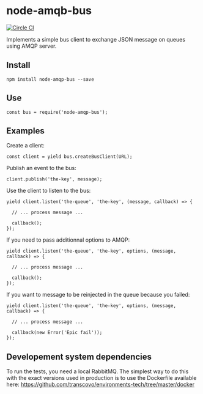 node-amqb-bus
=====

[![Circle CI](https://circleci.com/gh/transcovo/node-amqp-bus.svg?style=shield)](https://circleci.com/gh/transcovo/node-amqp-bus)

Implements a simple bus client to exchange JSON message on queues using AMQP server.

## Install

    npm install node-amqp-bus --save

## Use

    const bus = require('node-amqp-bus');

## Examples

Create a client:

    const client = yield bus.createBusClient(URL);

Publish an event to the bus:

    client.publish('the-key', message);

Use the client to listen to the bus:

    yield client.listen('the-queue', 'the-key', (message, callback) => {

      // ... process message ...

      callback();
    });

If you need to pass additionnal options to AMQP:

    yield client.listen('the-queue', 'the-key', options, (message, callback) => {

      // ... process message ...

      callback();
    });

If you want to message to be reinjected in the queue because you failed:

    yield client.listen('the-queue', 'the-key', options, (message, callback) => {

      // ... process message ...

      callback(new Error('Epic fail'));
    });

## Developement system dependencies

To run the tests, you need a local RabbitMQ. The simplest way to do this with the
exact versions used in production is to use the Dockerfile available here: https://github.com/transcovo/environments-tech/tree/master/docker

